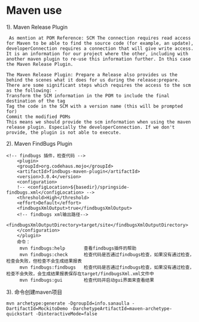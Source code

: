 # Maven use

1). Maven Release Plugin

     As mention at POM Reference: SCM The connection requires read access for Maven to be able to find the source code (for example, an update), developerConnection requires a connection that will give write access. It is an information for our project where the other, including with another maven plugin to re-use this information further. In this case the Maven Release Plugin.

    The Maven Release Plugin: Prepare a Release also provides us the behind the scenes what it does for us during the release:prepare. There are some significant steps which requires the access to the scm as the following: -
    Transform the SCM information in the POM to include the final destination of the tag
    Tag the code in the SCM with a version name (this will be prompted for)
    Commit the modified POMs
    This means we should provide the scm information when using the maven release plugin. Especially the developerConnection. If we don't provide, the plugin is not able to execute.

2). Maven FindBugs Plugin

    <!-- findbugs 插件，检查代码 -->
        <plugin>
        <groupId>org.codehaus.mojo</groupId>
        <artifactId>findbugs-maven-plugin</artifactId>
        <version>3.0.4</version>
        <configuration>
        !-- <configLocation>${basedir}/springside-findbugs.xml</configLocation> -->
        <threshold>High</threshold>
        <effort>Default</effort>
        <findbugsXmlOutput>true</findbugsXmlOutput>
        <!-- findbugs xml输出路径-->
        <findbugsXmlOutputDirectory>target/site</findbugsXmlOutputDirectory>
        </configuration>
        </plugin>
        命令：
         mvn findbugs:help       查看findbugs插件的帮助  
         mvn findbugs:check      检查代码是否通过findbugs检查，如果没有通过检查，检查会失败，但检查不会生成结果报表  
         mvn findbugs:findbugs   检查代码是否通过findbugs检查，如果没有通过检查，检查不会失败，会生成结果报表保存在target/findbugsXml.xml文件中  
         mvn findbugs:gui        检查代码并启动gui界面来查看结果  



3). 命令创建maven项目

    mvn archetype:generate -DgroupId=info.sanaulla -DartifactId=MockitoDemo -DarchetypeArtifactId=maven-archetype-quickstart -DinteractiveMode=false
